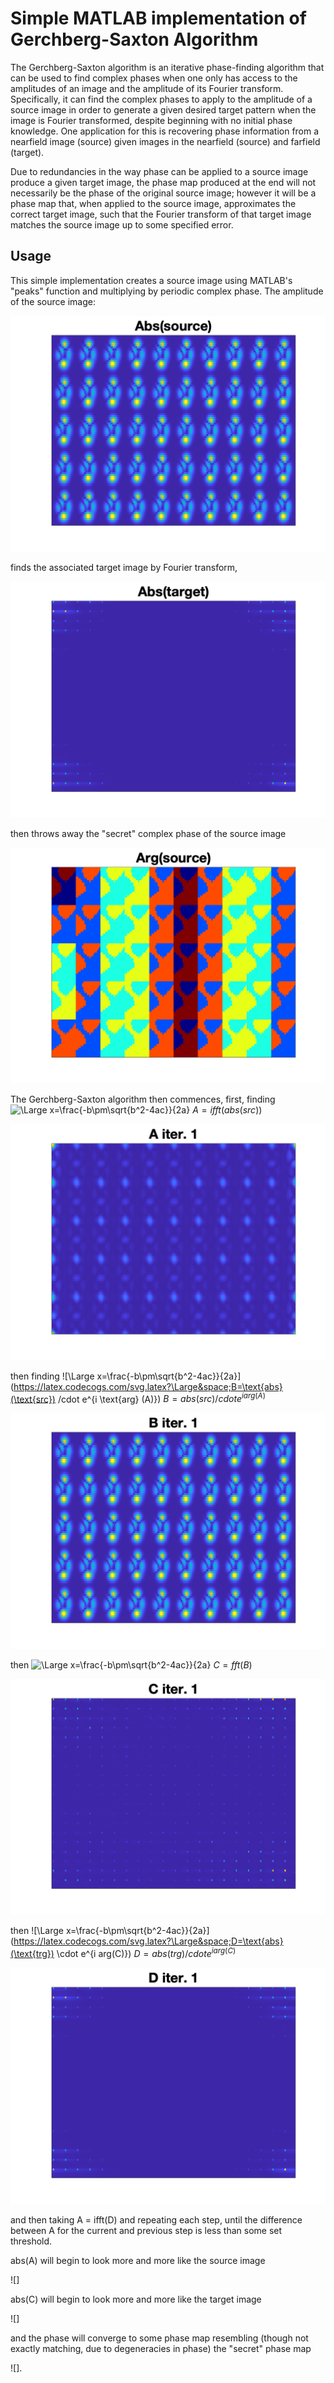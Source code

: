 # Simple MATLAB implementation of Gerchberg-Saxton Algorithm

The Gerchberg-Saxton algorithm is an iterative phase-finding algorithm that can be used to find complex phases when one only has access to the amplitudes of an image and the amplitude of its Fourier transform. Specifically, it can find the complex phases to apply to the amplitude of a source image in order to generate a given desired target pattern when the image is Fourier transformed, despite beginning with no initial phase knowledge. One application for this is recovering phase information from a nearfield image (source) given images in the nearfield (source) and farfield (target). 

Due to redundancies in the way phase can be applied to a source image produce a given target image, the phase map produced at the end will not necessarily be the phase of the original source image; however it will be a phase map that, when applied to the source image, approximates the correct target image, such that the Fourier transform of that target image matches the source image up to some specified error. 


## Usage
This simple implementation creates a source image using MATLAB's "peaks" function and multiplying by periodic complex phase. The amplitude of the source image: 

![](imgs/src_abs_nf.png)


finds the associated target image by Fourier transform,

![](imgs/trg_abs_ff.png)

then throws away the "secret" complex phase of the source image

![](imgs/src_angle.png) 

The Gerchberg-Saxton algorithm then commences, first, finding ![\Large x=\frac{-b\pm\sqrt{b^2-4ac}}{2a}](https://latex.codecogs.com/svg.latex?\Large&space;A=\text{ifft}(\text{abs}(\text{src}))) $A = ifft(abs(src))$

![](imgs/A_iter1.png)

then finding ![\Large x=\frac{-b\pm\sqrt{b^2-4ac}}{2a}](https://latex.codecogs.com/svg.latex?\Large&space;B=\text{abs}(\text{src}) /cdot e^{i \text{arg} (A)}) $B = abs(src)/cdot e^{i arg(A)}$

![](imgs/B_iter1.png)

then ![\Large x=\frac{-b\pm\sqrt{b^2-4ac}}{2a}](https://latex.codecogs.com/svg.latex?\Large&space;C=\text{fft}(B)) $C = fft(B)$

![](imgs/C_iter1.png)

then ![\Large x=\frac{-b\pm\sqrt{b^2-4ac}}{2a}](https://latex.codecogs.com/svg.latex?\Large&space;D=\text{abs}(\text{trg}) \cdot e^{i arg(C)}) $D = abs(trg) /cdot e^{i arg(C)}$

![](imgs/D_iter1.png)

and then taking A = ifft(D) and repeating each step, until the difference between A for the current and previous step is less than some set threshold. 

abs(A) will begin to look more and more like the source image

![]

abs(C) will begin to look more and more like the target image

![]

and the phase will converge to some phase map resembling (though not exactly matching, due to degeneracies in phase) the "secret" phase map

![].